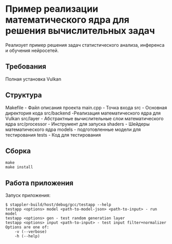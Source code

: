 # Пример реализации математического ядра для решения вычислительных задач

Реализует пример решения задач статистического анализа, инференса и обучения нейросетей.

## Требования

Полная установка Vulkan

## Структура

Makefile - Файл описания проекта
main.cpp - Точка входа
src - Основная директория кода
src/backend -Реализация математического ядра для Vulkan
src/layer - Абстрактные вычислительные слои математического ядра
src/processor - Инструмент для запуска
shaders - Шейдеры математического ядра
models - подготовленные модели для тестирования
tests -  Код для тестирования

## Сборка

```
make
make install
```


## Работа приложения

Запуск приложения:

```
$ stappler-build/host/debug/gcc/testapp --help
testapp <options> model <path-to-model-json> <path-to-input> - run model
testapp <options> gen - test random generation layer
testapp <options> input <path-to-input> - test input filter+normalizer
Options are one of:
	-v (--verbose)
	-h (--help)

```